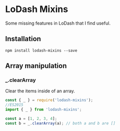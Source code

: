 # LoDash Mixins

Some missing features in LoDash that I find useful.

## Installation

```shell
npm install lodash-mixins --save
```

## Array manipulation

### \_.clearArray

Clear the items inside of an array.

```javascript
const { _ } = require('lodash-mixins');
//ES2015
import { _ } from 'lodash-mixins';

const a = [1, 2, 3, 4];
const b = _.clearArray(a); // both a and b are []
```
